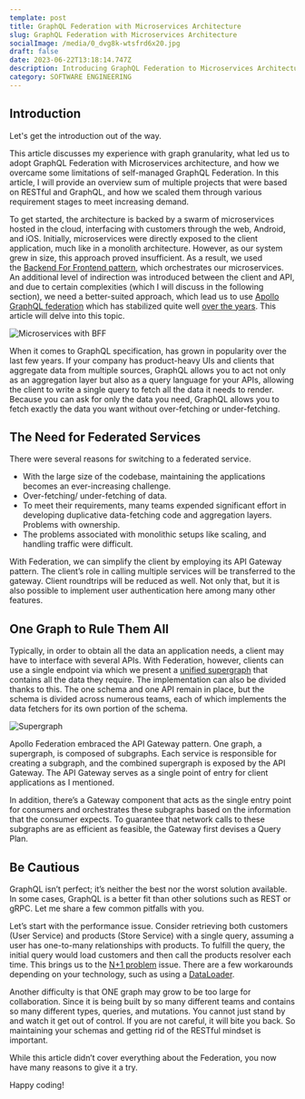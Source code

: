 ```yaml
---
template: post
title: GraphQL Federation with Microservices Architecture
slug: GraphQL Federation with Microservices Architecture
socialImage: /media/0_dvg8k-wtsfrd6x20.jpg
draft: false
date: 2023-06-22T13:18:14.747Z
description: Introducing GraphQL Federation to Microservices Architecture
category: SOFTWARE ENGINEERING
---
```

## Introduction

Let's get the introduction out of the way.

This article discusses my experience with graph granularity, what led us to adopt GraphQL Federation with Microservices architecture, and how we overcame some limitations of self-managed GraphQL Federation. In this article, I will provide an overview sum of multiple projects that were based on RESTful and GraphQL, and how we scaled them through various requirement stages to meet increasing demand.

To get started, the architecture is backed by a swarm of microservices hosted in the cloud, interfacing with customers through the web, Android, and iOS. Initially, microservices were directly exposed to the client application, much like in a monolith architecture. However, as our system grew in size, this approach proved insufficient. As a result, we used the [Backend For Frontend pattern](https://docs.microsoft.com/en-us/azure/architecture/patterns/backends-for-frontends), which orchestrates our microservices. An additional level of indirection was introduced between the client and API, and due to certain complexities (which I will discuss in the following section), we need a better-suited approach, which lead us to use [Apollo GraphQL federation](https://www.apollographql.com/docs/federation/) which has stabilized quite well [over the years](https://www.apollographql.com/docs/federation/enterprise-guide/federation-case-studies/). This article will delve into this topic.



![Microservices with BFF](/media/1_bx4gcqjqgfuv7edp2sgdgw.webp "Microservices with BFF")

When it comes to GraphQL specification, has grown in popularity over the last few years. If your company has product-heavy UIs and clients that aggregate data from multiple sources, GraphQL allows you to act not only as an aggregation layer but also as a query language for your APIs, allowing the client to write a single query to fetch all the data it needs to render. Because you can ask for only the data you need, GraphQL allows you to fetch exactly the data you want without over-fetching or under-fetching.

## The Need for Federated Services

There were several reasons for switching to a federated service.

* With the large size of the codebase, maintaining the applications becomes an ever-increasing challenge.
* Over-fetching/ under-fetching of data.
* To meet their requirements, many teams expended significant effort in developing duplicative data-fetching code and aggregation layers. Problems with ownership.
* The problems associated with monolithic setups like scaling, and handling traffic were difficult.

With Federation, we can simplify the client by employing its API Gateway pattern. The client’s role in calling multiple services will be transferred to the gateway. Client roundtrips will be reduced as well. Not only that, but it is also possible to implement user authentication here among many other features.

## One Graph to Rule Them All

Typically, in order to obtain all the data an application needs, a client may have to interface with several APIs. With Federation, however, clients can use a single endpoint via which we present a [unified supergraph](https://principledgraphql.com/integrity) that contains all the data they require. The implementation can also be divided thanks to this. The one schema and one API remain in place, but the schema is divided across numerous teams, each of which implements the data fetchers for its own portion of the schema.

![Supergraph](/media/1_rfi02r3jfyktyf8bks4mla.webp "Supergraph")

Apollo Federation embraced the API Gateway pattern. One graph, a supergraph, is composed of subgraphs. Each service is responsible for creating a subgraph, and the combined supergraph is exposed by the API Gateway. The API Gateway serves as a single point of entry for client applications as I mentioned.

In addition, there’s a Gateway component that acts as the single entry point for consumers and orchestrates these subgraphs based on the information that the consumer expects. To guarantee that network calls to these subgraphs are as efficient as feasible, the Gateway first devises a Query Plan.

## Be Cautious

GraphQL isn’t perfect; it’s neither the best nor the worst solution available. In some cases, GraphQL is a better fit than other solutions such as REST or gRPC. Let me share a few common pitfalls with you.

Let’s start with the performance issue. Consider retrieving both customers (User Service) and products (Store Service) with a single query, assuming a user has one-to-many relationships with products. To fulfill the query, the initial query would load customers and then call the products resolver each time. This brings us to the [N+1 problem](https://www.apollographql.com/blog/backend/performance/optimizing-your-graphql-request-waterfalls/) issue. There are a few workarounds depending on your technology, such as using a [DataLoader](https://github.com/graphql/dataloader).

Another difficulty is that ONE graph may grow to be too large for collaboration. Since it is being built by so many different teams and contains so many different types, queries, and mutations. You cannot just stand by and watch it get out of control. If you are not careful, it will bite you back. So maintaining your schemas and getting rid of the RESTful mindset is important.

While this article didn’t cover everything about the Federation, you now have many reasons to give it a try.

Happy coding!

<!--EndFragment-->